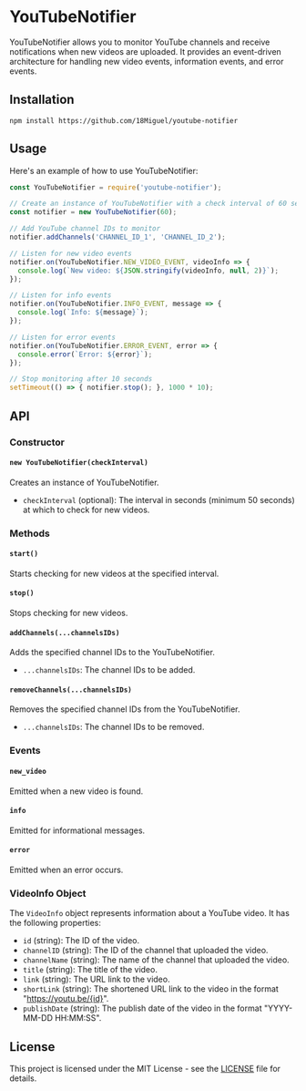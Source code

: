 # YouTubeNotifier

YouTubeNotifier allows you to monitor YouTube channels and receive notifications when new videos are uploaded. It provides an event-driven architecture for handling new video events, information events, and error events.

## Installation

```shell
npm install https://github.com/18Miguel/youtube-notifier
```

## Usage

Here's an example of how to use YouTubeNotifier:

```javascript
const YouTubeNotifier = require('youtube-notifier');

// Create an instance of YouTubeNotifier with a check interval of 60 seconds
const notifier = new YouTubeNotifier(60);

// Add YouTube channel IDs to monitor
notifier.addChannels('CHANNEL_ID_1', 'CHANNEL_ID_2');

// Listen for new video events
notifier.on(YouTubeNotifier.NEW_VIDEO_EVENT, videoInfo => {
  console.log(`New video: ${JSON.stringify(videoInfo, null, 2)}`);
});

// Listen for info events
notifier.on(YouTubeNotifier.INFO_EVENT, message => {
  console.log(`Info: ${message}`);
});

// Listen for error events
notifier.on(YouTubeNotifier.ERROR_EVENT, error => {
  console.error(`Error: ${error}`);
});

// Stop monitoring after 10 seconds
setTimeout(() => { notifier.stop(); }, 1000 * 10);
```

## API

### Constructor

#### `new YouTubeNotifier(checkInterval)`

Creates an instance of YouTubeNotifier.

- `checkInterval` (optional): The interval in seconds (minimum 50 seconds) at which to check for new videos.

### Methods

#### `start()`

Starts checking for new videos at the specified interval.

#### `stop()`

Stops checking for new videos.

#### `addChannels(...channelsIDs)`

Adds the specified channel IDs to the YouTubeNotifier.

- `...channelsIDs`: The channel IDs to be added.

#### `removeChannels(...channelsIDs)`

Removes the specified channel IDs from the YouTubeNotifier.

- `...channelsIDs`: The channel IDs to be removed.

### Events

#### `new_video`

Emitted when a new video is found.

#### `info`

Emitted for informational messages.

#### `error`

Emitted when an error occurs.

### VideoInfo Object

The `VideoInfo` object represents information about a YouTube video. It has the following properties:

- `id` (string): The ID of the video.
- `channelID` (string): The ID of the channel that uploaded the video.
- `channelName` (string): The name of the channel that uploaded the video.
- `title` (string): The title of the video.
- `link` (string): The URL link to the video.
- `shortLink` (string): The shortened URL link to the video in the format "https://youtu.be/{id}".
- `publishDate` (string): The publish date of the video in the format "YYYY-MM-DD HH:MM:SS".

## License

This project is licensed under the MIT License - see the [LICENSE](https://github.com/18Miguel/youtube-notifier/blob/main/LICENSE) file for details.
